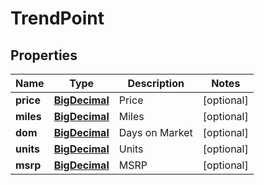 
# TrendPoint

## Properties
Name | Type | Description | Notes
------------ | ------------- | ------------- | -------------
**price** | [**BigDecimal**](BigDecimal.md) | Price |  [optional]
**miles** | [**BigDecimal**](BigDecimal.md) | Miles |  [optional]
**dom** | [**BigDecimal**](BigDecimal.md) | Days on Market |  [optional]
**units** | [**BigDecimal**](BigDecimal.md) | Units |  [optional]
**msrp** | [**BigDecimal**](BigDecimal.md) | MSRP |  [optional]



